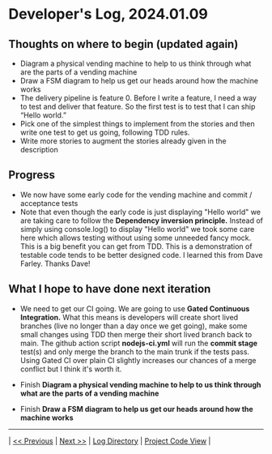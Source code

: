 # Developer's Log, 2024.01.09

## Thoughts on where to begin (updated again)

* Diagram a physical vending machine to help to us think through what are the parts of a vending machine
* Draw a FSM diagram to help us get our heads around how the machine works
* The delivery pipeline is feature 0. Before I write a feature, I need a way to test and deliver that feature. So the first test is to test that I can ship “Hello world.”
* Pick one of the simplest things to implement from the stories and then write one test to get us going, following TDD rules.
* Write more stories to augment the stories already given in the description

## Progress

* We now have some early code for the vending machine and commit / acceptance tests
* Note that even though the early code is just displaying "Hello world" we are taking care
to follow the **Dependency inversion principle.** Instead of simply using console.log() to display
"Hello world" we took some care here which allows testing without using some unneeded fancy mock.
This is a big benefit you can get from TDD. This is a demonstration of testable code tends to be better designed code. I learned this from Dave Farley. Thanks Dave!

## What I hope to have done next iteration

* We need to get our CI going. We are going to use **Gated Continuous Integration.** What this means is developers will create short lived branches (live no longer than a day once we get going), make some small changes using TDD then merge their short lived branch back to main. The github action script **nodejs-ci.yml** will run the **commit stage** test(s) and only merge the branch to the main trunk if the tests pass. Using Gated CI over plain CI slightly increases our chances of a merge conflict but I think it's worth it.

* Finish **Diagram a physical vending machine to help to us think through what are the parts of a vending machine**
* Finish **Draw a FSM diagram to help us get our heads around how the machine works**

---
| [<< Previous](https://woodyb.github.io/vending-machine-project/design/developers-log/2024.01.02)
| [Next >>](https://woodyb.github.io/vending-machine-project/design/developers-log/2024.01.29)
| [Log Directory](https://woodyb.github.io/vending-machine-project/design/developers-log/Directory-Of-Developers-Logs)
| [Project Code View](https://github.com/WoodyB/vending-machine-project) |
